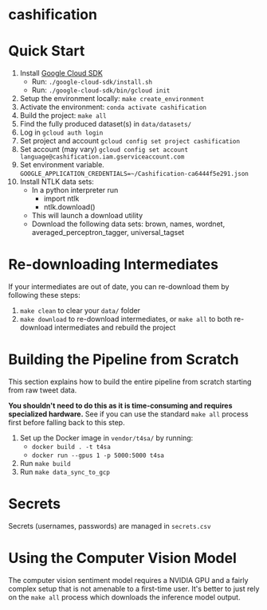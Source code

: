 cashification
=============

# Quick Start

1. Install [Google Cloud SDK](https://cloud.google.com/sdk/docs/install)
   - Run: `./google-cloud-sdk/install.sh`
   - Run:  `./google-cloud-sdk/bin/gcloud init`
1. Setup the environment locally: `make create_environment`
1. Activate the environment: `conda activate cashification`
1. Build the project: `make all`
1. Find the fully produced dataset(s) in `data/datasets/`
1. Log in `gcloud auth login`
1. Set project and account `gcloud config set project cashification` 
1. Set account (may vary) `gcloud config set account language@cashification.iam.gserviceaccount.com`
1. Set environment variable. `GOOGLE_APPLICATION_CREDENTIALS=~/Cashification-ca6444f5e291.json`
1. Install NTLK data sets:
    - In a python interpreter run 
      - import ntlk
      - ntlk.download()
    - This will launch a download utility
    - Download the following data sets: brown, names, wordnet, averaged_perceptron_tagger, universal_tagset

# Re-downloading Intermediates

If your intermediates are out of date, you can re-download them by following
these steps:

1. `make clean` to clear your `data/` folder
1. `make download` to re-download intermediates, or `make all` to both
   re-download intermediates and rebuild the project

# Building the Pipeline from Scratch

This section explains how to build the entire pipeline from scratch starting
from raw tweet data.

**You shouldn't need to do this as it is time-consuming and requires
specialized hardware.** See if you can use the standard `make all` process
first before falling back to this step.

1. Set up the Docker image in `vendor/t4sa/` by running:
    - `docker build . -t t4sa`
    - `docker run --gpus 1 -p 5000:5000 t4sa`
1. Run `make build`
1. Run `make data_sync_to_gcp`

# Secrets

Secrets (usernames, passwords) are managed in `secrets.csv`

# Using the Computer Vision Model

The computer vision sentiment model requires a NVIDIA GPU and a fairly complex
setup that is not amenable to a first-time user. It's better to just rely on
the `make all` process which downloads the inference model output.
